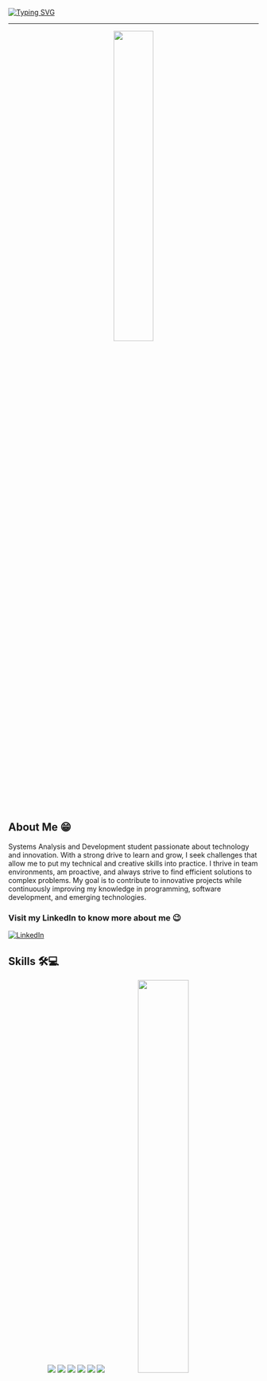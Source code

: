 <!--banner-->
[![Typing SVG](https://readme-typing-svg.herokuapp.com?font=Fira+Code&size=30&pause=1000&color=D7DC00&width=435&lines=Hi%2C+I%E2%80%99m+Mateus+Barboza)](https://git.io/typing-svg)

---
<div align="center">
<img width="40%"  src="https://raw.githubusercontent.com/SP-XD/SP-XD/refs/heads/main/images/dev-working_rounded.gif"/>
</div>

<!--About me-->
## About Me 😁

<p align="left">
    Systems Analysis and Development student passionate about technology and innovation. With a strong drive to learn and grow, I seek challenges that allow me to put my technical and creative skills into practice. I thrive in team environments, am proactive, and always strive to find efficient solutions to complex problems. My goal is to contribute to innovative projects while continuously improving my knowledge in programming, software development, and emerging technologies.
</p>

### Visit my LinkedIn to know more about me 😉
[![LinkedIn](https://img.shields.io/badge/linkedin-%230077B5.svg?style=for-the-badge&logo=linkedin&logoColor=white)](https://www.linkedin.com/in/mateus-barboza-domingues/)

<!--Skilss-->
  ## Skills 🛠️💻

<div align="center">
<img  src="https://img.shields.io/badge/java-%23ED8B00.svg?style=for-the-badge&logo=openjdk&logoColor=white"/>
<img  src="https://img.shields.io/badge/javascript-%23323330.svg?style=for-the-badge&logo=javascript&logoColor=%23F7DF1E"/>
<img src="https://img.shields.io/badge/python-3670A0?style=for-the-badge&logo=python&logoColor=ffdd54"/>
<img src="https://img.shields.io/badge/html5-%23E34F26.svg?style=for-the-badge&logo=html5&logoColor=white"/>
<img src="https://img.shields.io/badge/css3-%231572B6.svg?style=for-the-badge&logo=css3&logoColor=white"/>
<img src="https://img.shields.io/badge/AWS-%23FF9900.svg?style=for-the-badge&logo=amazon-aws&logoColor=white"/>

<img width="45%" src="https://github-readme-stats.vercel.app/api/top-langs/?username=MBDomingues&layout=compact&hide_border=true&title_color=1F736A&text_color=F2A341&bg_color=0d1117"/> 
</div>
  
